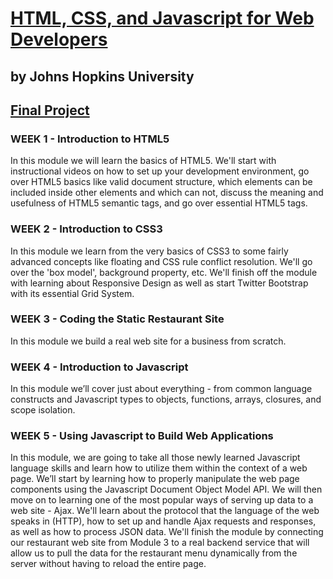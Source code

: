 # [HTML, CSS, and Javascript for Web Developers](https://www.coursera.org/learn/html-css-javascript-for-web-developers?)
## by Johns Hopkins University

## [Final Project](https://cenacrharsh.github.io/David-Chu-s-China-Bistro/)

### WEEK 1 - Introduction to HTML5

In this module we will learn the basics of HTML5. We'll start with instructional videos on how to set up your development environment, go over HTML5 basics like valid document structure, which elements can be included inside other elements and which can not, discuss the meaning and usefulness of HTML5 semantic tags, and go over essential HTML5 tags.

### WEEK 2 - Introduction to CSS3

In this module we learn from the very basics of CSS3 to some fairly advanced concepts like floating and CSS rule conflict resolution. We'll go over the 'box model', background property, etc. We'll finish off the module with learning about Responsive Design as well as start Twitter Bootstrap with its essential Grid System.

### WEEK 3 - Coding the Static Restaurant Site

In this module we build a real web site for a business from scratch.
 
### WEEK 4 - Introduction to Javascript

In this module we’ll cover just about everything - from common language constructs and Javascript types to objects, functions, arrays, closures, and scope isolation.

### WEEK 5 - Using Javascript to Build Web Applications

In this module, we are going to take all those newly learned Javascript language skills and learn how to utilize them within the context of a web page. We’ll start by learning how to properly manipulate the web page components using the Javascript Document Object Model API. We will then move on to learning one of the most popular ways of serving up data to a web site - Ajax. We'll learn about the protocol that the language of the web speaks in (HTTP), how to set up and handle Ajax requests and responses, as well as how to process JSON data. We'll finish the module by connecting our restaurant web site from Module 3 to a real backend service that will allow us to pull the data for the restaurant menu dynamically from the server without having to reload the entire page.
